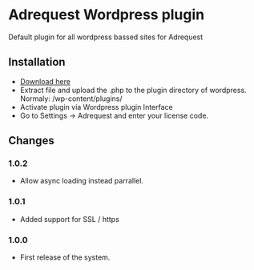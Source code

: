 # Adrequest Wordpress plugin

Default plugin for all wordpress bassed sites for Adrequest

## Installation

-   [Download here](https://github.com/minoto/adrequest-wordpress/archive/master.zip)
-   Extract file and upload the .php to the plugin directory of wordpress.
Normaly: /wp-content/plugins/
-   Activate plugin via Wordpress plugin Interface
-   Go to Settings -> Adrequest and enter your license code.

## Changes

### 1.0.2
-   Allow async loading instead parrallel.

### 1.0.1
-   Added support for SSL / https

### 1.0.0 
-   First release of the system.

